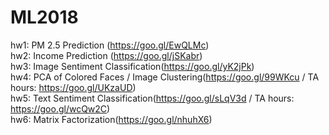 # ML2018
hw1: PM 2.5 Prediction (https://goo.gl/EwQLMc) <br />
hw2: Income Prediction (https://goo.gl/jSKabr) <br />
hw3: Image Sentiment Classification(https://goo.gl/yK2jPk) <br />
hw4: PCA of Colored Faces / Image Clustering(https://goo.gl/99WKcu / TA hours: https://goo.gl/UKzaUD) <br />
hw5: Text Sentiment Classification(https://goo.gl/sLqV3d / TA hours: https://goo.gl/wcQw2C) <br />
hw6: Matrix Factorization(https://goo.gl/nhuhX6) <br />
